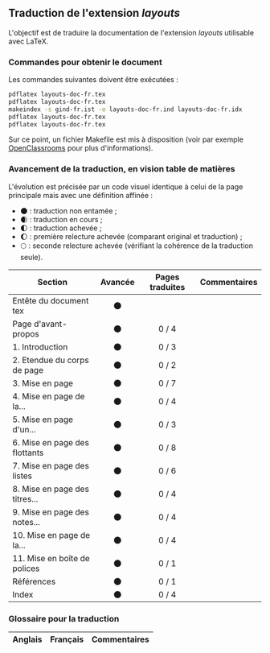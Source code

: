 ## Traduction de l'extension *layouts*

L'objectif est de traduire la documentation de l'extension *layouts* utilisable avec LaTeX. 


### Commandes pour obtenir le document

Les commandes suivantes doivent être exécutées :

```bash
pdflatex layouts-doc-fr.tex
pdflatex layouts-doc-fr.tex
makeindex -s gind-fr.ist -o layouts-doc-fr.ind layouts-doc-fr.idx
pdflatex layouts-doc-fr.tex
pdflatex layouts-doc-fr.tex
```

Sur ce point, un fichier Makefile est mis à disposition (voir par exemple [OpenClassrooms](https://openclassrooms.com/courses/compilez-sous-gnu-linux#/id/r-1130480) pour plus d'informations).


### Avancement de la traduction, en vision table de matières

L'évolution est précisée par un code visuel identique à celui de la page principale mais avec une définition affinée :

- :new_moon: : traduction non entamée ;
- :waxing_crescent_moon: : traduction en cours ;
- :first_quarter_moon: : traduction achevée ;
- :waxing_gibbous_moon: : première relecture achevée (comparant original et traduction) ; 
- :full_moon: : seconde relecture achevée (vérifiant la cohérence de la traduction seule).

Section                       | Avancée                | Pages traduites | Commentaires 
----------------------------- | :--------------------: | :-------------: | -------------------------
Entête du document tex        | :new_moon:             |                 |
Page d'avant-propos           | :new_moon:             | 0 / 4           | 
1. Introduction               | :new_moon:             | 0 / 3           |
2. Etendue du corps de page   | :new_moon:             | 0 / 2           |
3. Mise en page               | :new_moon:             | 0 / 7           |
4. Mise en page de la...      | :new_moon:             | 0 / 4           |
5. Mise en page d'un...       | :new_moon:             | 0 / 3           |
6. Mise en page des flottants | :new_moon:             | 0 / 8           | 
7. Mise en page des listes    | :new_moon:             | 0 / 6           |
8. Mise en page des titres... | :new_moon:             | 0 / 4           |
9. Mise en page des notes...  | :new_moon:             | 0 / 4           | 
10. Mise en page de la...     | :new_moon:             | 0 / 4           | 
11. Mise en boîte de polices  | :new_moon:             | 0 / 1           |
Références                    | :new_moon:             | 0 / 1           |
Index                         | :new_moon:             | 0 / 4           |


### Glossaire pour la traduction

Anglais                | Français                                       | Commentaires 
---------------------- | ---------------------------------------------- | -------------------------------
